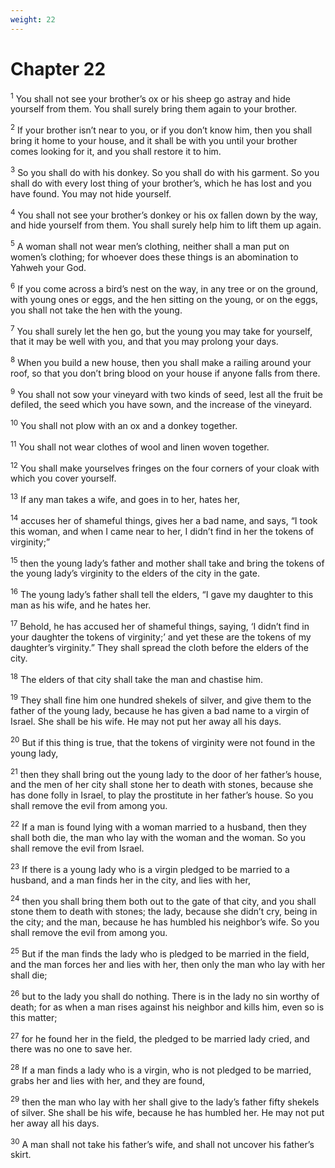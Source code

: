 ```yaml
---
weight: 22
---
```


# Chapter 22

<sup>1</sup> You shall not see your brother’s ox or his sheep go astray and hide yourself from them. You shall surely bring them again to your brother. 

<sup>2</sup> If your brother isn’t near to you, or if you don’t know him, then you shall bring it home to your house, and it shall be with you until your brother comes looking for it, and you shall restore it to him. 

<sup>3</sup> So you shall do with his donkey. So you shall do with his garment. So you shall do with every lost thing of your brother’s, which he has lost and you have found. You may not hide yourself. 

<sup>4</sup> You shall not see your brother’s donkey or his ox fallen down by the way, and hide yourself from them. You shall surely help him to lift them up again. 

<sup>5</sup> A woman shall not wear men’s clothing, neither shall a man put on women’s clothing; for whoever does these things is an abomination to Yahweh your God. 

<sup>6</sup> If you come across a bird’s nest on the way, in any tree or on the ground, with young ones or eggs, and the hen sitting on the young, or on the eggs, you shall not take the hen with the young. 

<sup>7</sup> You shall surely let the hen go, but the young you may take for yourself, that it may be well with you, and that you may prolong your days. 

<sup>8</sup> When you build a new house, then you shall make a railing around your roof, so that you don’t bring blood on your house if anyone falls from there. 

<sup>9</sup> You shall not sow your vineyard with two kinds of seed, lest all the fruit be defiled, the seed which you have sown, and the increase of the vineyard. 

<sup>10</sup> You shall not plow with an ox and a donkey together. 

<sup>11</sup> You shall not wear clothes of wool and linen woven together. 

<sup>12</sup> You shall make yourselves fringes on the four corners of your cloak with which you cover yourself. 

<sup>13</sup> If any man takes a wife, and goes in to her, hates her, 

<sup>14</sup> accuses her of shameful things, gives her a bad name, and says, “I took this woman, and when I came near to her, I didn’t find in her the tokens of virginity;” 

<sup>15</sup> then the young lady’s father and mother shall take and bring the tokens of the young lady’s virginity to the elders of the city in the gate. 

<sup>16</sup> The young lady’s father shall tell the elders, “I gave my daughter to this man as his wife, and he hates her. 

<sup>17</sup> Behold, he has accused her of shameful things, saying, ‘I didn’t find in your daughter the tokens of virginity;’ and yet these are the tokens of my daughter’s virginity.” They shall spread the cloth before the elders of the city. 

<sup>18</sup> The elders of that city shall take the man and chastise him. 

<sup>19</sup> They shall fine him one hundred shekels of silver, and give them to the father of the young lady, because he has given a bad name to a virgin of Israel. She shall be his wife. He may not put her away all his days. 

<sup>20</sup> But if this thing is true, that the tokens of virginity were not found in the young lady, 

<sup>21</sup> then they shall bring out the young lady to the door of her father’s house, and the men of her city shall stone her to death with stones, because she has done folly in Israel, to play the prostitute in her father’s house. So you shall remove the evil from among you. 

<sup>22</sup> If a man is found lying with a woman married to a husband, then they shall both die, the man who lay with the woman and the woman. So you shall remove the evil from Israel. 

<sup>23</sup> If there is a young lady who is a virgin pledged to be married to a husband, and a man finds her in the city, and lies with her, 

<sup>24</sup> then you shall bring them both out to the gate of that city, and you shall stone them to death with stones; the lady, because she didn’t cry, being in the city; and the man, because he has humbled his neighbor’s wife. So you shall remove the evil from among you. 

<sup>25</sup> But if the man finds the lady who is pledged to be married in the field, and the man forces her and lies with her, then only the man who lay with her shall die; 

<sup>26</sup> but to the lady you shall do nothing. There is in the lady no sin worthy of death; for as when a man rises against his neighbor and kills him, even so is this matter; 

<sup>27</sup> for he found her in the field, the pledged to be married lady cried, and there was no one to save her. 

<sup>28</sup> If a man finds a lady who is a virgin, who is not pledged to be married, grabs her and lies with her, and they are found, 

<sup>29</sup> then the man who lay with her shall give to the lady’s father fifty shekels of silver. She shall be his wife, because he has humbled her. He may not put her away all his days. 

<sup>30</sup> A man shall not take his father’s wife, and shall not uncover his father’s skirt. 


